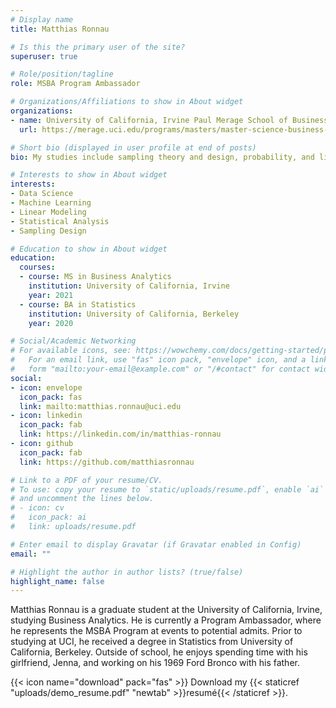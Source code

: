 ```yaml
---
# Display name
title: Matthias Ronnau

# Is this the primary user of the site?
superuser: true

# Role/position/tagline
role: MSBA Program Ambassador

# Organizations/Affiliations to show in About widget
organizations:
- name: University of California, Irvine Paul Merage School of Business
  url: https://merage.uci.edu/programs/masters/master-science-business-analytics/index.html

# Short bio (displayed in user profile at end of posts)
bio: My studies include sampling theory and design, probability, and linear modeling. I love camping, working on cars, and spending time with my family.

# Interests to show in About widget
interests:
- Data Science
- Machine Learning
- Linear Modeling
- Statistical Analysis
- Sampling Design

# Education to show in About widget
education:
  courses:
  - course: MS in Business Analytics
    institution: University of California, Irvine
    year: 2021
  - course: BA in Statistics
    institution: University of California, Berkeley
    year: 2020

# Social/Academic Networking
# For available icons, see: https://wowchemy.com/docs/getting-started/page-builder/#icons
#   For an email link, use "fas" icon pack, "envelope" icon, and a link in the
#   form "mailto:your-email@example.com" or "/#contact" for contact widget.
social:
- icon: envelope
  icon_pack: fas
  link: mailto:matthias.ronnau@uci.edu
- icon: linkedin
  icon_pack: fab
  link: https://linkedin.com/in/matthias-ronnau
- icon: github
  icon_pack: fab
  link: https://github.com/matthiasronnau

# Link to a PDF of your resume/CV.
# To use: copy your resume to `static/uploads/resume.pdf`, enable `ai` icons in `params.toml`, 
# and uncomment the lines below.
# - icon: cv
#   icon_pack: ai
#   link: uploads/resume.pdf

# Enter email to display Gravatar (if Gravatar enabled in Config)
email: ""

# Highlight the author in author lists? (true/false)
highlight_name: false
---
```


Matthias Ronnau is a graduate student at the University of California, Irvine, studying Business Analytics. He is currently a Program Ambassador, where he represents the MSBA Program at events to potential admits. Prior to studying at UCI, he received a degree in Statistics from University of California, Berkeley. Outside of school, he enjoys spending time with his girlfriend, Jenna, and working on his 1969 Ford Bronco with his father.

{{< icon name="download" pack="fas" >}} Download my {{< staticref "uploads/demo_resume.pdf" "newtab" >}}resumé{{< /staticref >}}.
